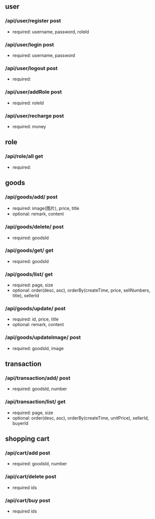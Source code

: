 ## user
### /api/user/register  post
* required: username, password, roleId
### /api/user/login     post
* required: username, password
### /api/user/logout    post
* required: 
### /api/user/addRole   post
* required: roleId
### /api/user/recharge  post
* required: money

## role
### /api/role/all       get
* required: 

## goods
### /api/goods/add/     post
* required: image(图片), price, title
* optional: remark, content
### /api/goods/delete/  post
* required: goodsId

### /api/goods/get/      get
* required: goodsId

### /api/goods/list/      get
* required: page, size
* optional: order(desc, asc), orderBy(createTime, price, sellNumbers, title), sellerId

### /api/goods/update/   post
* required: id, price, title
* optional: remark, content

### /api/goods/updateImage/   post
* required: goodsId, image



## transaction
### /api/transaction/add/   post
* required: goodsId, number


### /api/transaction/list/      get
* required: page, size
* optional: order(desc, asc), orderBy(createTime, unitPrice), sellerId, buyerId


## shopping cart
### /api/cart/add    post
* required: goodsId, number
### /api/cart/delete    post 
* required ids
### /api/cart/buy    post 
* required ids
